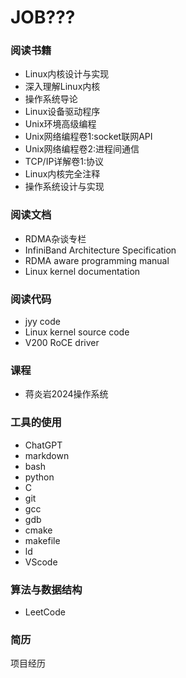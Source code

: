 # JOB???

### 阅读书籍

- Linux内核设计与实现
- 深入理解Linux内核
- 操作系统导论
- Linux设备驱动程序
- Unix环境高级编程
- Unix网络编程卷1:socket联网API
- Unix网络编程卷2:进程间通信
- TCP/IP详解卷1:协议
- Linux内核完全注释
- 操作系统设计与实现

### 阅读文档

- RDMA杂谈专栏
- InfiniBand Architecture Specification
- RDMA aware programming manual
- Linux kernel documentation

### 阅读代码

- jyy code
- Linux kernel source code
- V200 RoCE driver

### 课程

- 蒋炎岩2024操作系统

### 工具的使用

- ChatGPT
- markdown
- bash
- python
- C
- git
- gcc
- gdb
- cmake
- makefile
- ld
- VScode

### 算法与数据结构

- LeetCode

### 简历

项目经历
